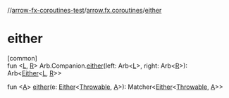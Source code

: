 //[arrow-fx-coroutines-test](../../index.md)/[arrow.fx.coroutines](index.md)/[either](either.md)

# either

[common]\
fun &lt;[L](either.md), [R](either.md)&gt; Arb.Companion.[either](either.md)(left: Arb&lt;[L](either.md)&gt;, right: Arb&lt;[R](either.md)&gt;): Arb&lt;[Either](../../../arrow-core/arrow-core/arrow.core/-either/index.md)&lt;[L](either.md), [R](either.md)&gt;&gt;

fun &lt;[A](either.md)&gt; [either](either.md)(e: [Either](../../../arrow-core/arrow-core/arrow.core/-either/index.md)&lt;[Throwable](https://kotlinlang.org/api/latest/jvm/stdlib/kotlin/-throwable/index.html), [A](either.md)&gt;): Matcher&lt;[Either](../../../arrow-core/arrow-core/arrow.core/-either/index.md)&lt;[Throwable](https://kotlinlang.org/api/latest/jvm/stdlib/kotlin/-throwable/index.html), [A](either.md)&gt;&gt;
